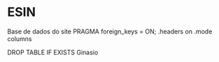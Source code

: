 # ESIN
Base de dados do site
PRAGMA foreign_keys = ON;
.headers on
.mode columns

DROP TABLE IF EXISTS Ginasio 

